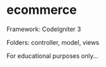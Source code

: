 # ecommerce

Framework: CodeIgniter 3

Folders: controller, model, views

For educational purposes only...
